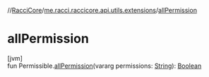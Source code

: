 //[RacciCore](../../index.md)/[me.racci.raccicore.api.utils.extensions](index.md)/[allPermission](all-permission.md)

# allPermission

[jvm]\
fun Permissible.[allPermission](all-permission.md)(vararg permissions: [String](https://kotlinlang.org/api/latest/jvm/stdlib/kotlin/-string/index.html)): [Boolean](https://kotlinlang.org/api/latest/jvm/stdlib/kotlin/-boolean/index.html)

